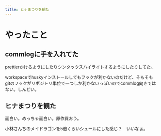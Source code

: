 ```yaml
---
title: ヒナまつりを観た
---
```


# やったこと

## commlogに手を入れてた

prettierかけるようにしたりシンタックスハイライトするようにしたりしてた。

workspaceでhuskyインストールしてもフックが利かないのだけど、そもそもgitのフックがリポジトリ単位で一つしか利かないっぽいのでcommlog向きではない。しんどい。

## ヒナまつりを観た

面白い。めっちゃ面白い。原作買おう。

小林さんちのメイドラゴンを5倍くらいシュールにした感じ？　いいなぁ。

